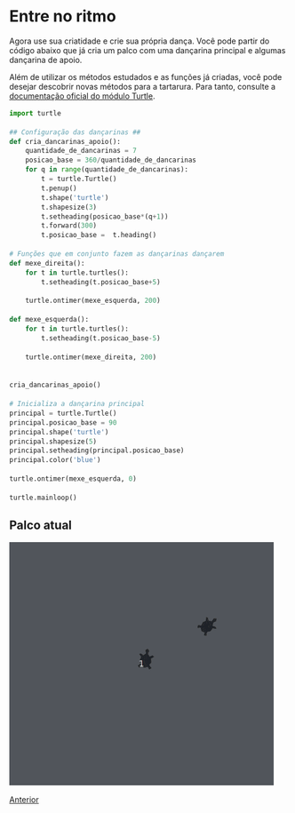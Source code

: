 # Entre no ritmo

Agora use sua criatidade e crie sua própria dança. Você pode partir do código
abaixo que já cria um palco com uma dançarina principal e algumas dançarina de
apoio.

Além de utilizar os métodos estudados e as funções já criadas,
você pode desejar descobrir novas métodos para a tartarura.
Para tanto, consulte a [documentação oficial do módulo Turtle](https://docs.python.org/pt-br/3/library/turtle.html).

```python
import turtle

## Configuração das dançarinas ##
def cria_dancarinas_apoio():
    quantidade_de_dancarinas = 7
    posicao_base = 360/quantidade_de_dancarinas
    for q in range(quantidade_de_dancarinas):
        t = turtle.Turtle()
        t.penup()
        t.shape('turtle')
        t.shapesize(3)
        t.setheading(posicao_base*(q+1))
        t.forward(300)
        t.posicao_base =  t.heading()

# Funções que em conjunto fazem as dançarinas dançarem
def mexe_direita():
    for t in turtle.turtles():
        t.setheading(t.posicao_base+5)

    turtle.ontimer(mexe_esquerda, 200)

def mexe_esquerda():
    for t in turtle.turtles():
        t.setheading(t.posicao_base-5)

    turtle.ontimer(mexe_direita, 200)


cria_dancarinas_apoio()

# Inicializa a dançarina principal
principal = turtle.Turtle()
principal.posicao_base = 90
principal.shape('turtle')
principal.shapesize(5)
principal.setheading(principal.posicao_base)
principal.color('blue')

turtle.ontimer(mexe_esquerda, 0)

turtle.mainloop()
```

## Palco atual
![Entre no ritmo](13_entre_no_ritmo.gif "Entre no ritmo")

[Anterior](12_grupo_dancarinas.md)
